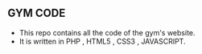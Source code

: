 ## GYM CODE 
- This repo contains all the code of the gym's website.
- It is written in PHP , HTML5 , CSS3 , JAVASCRIPT.

